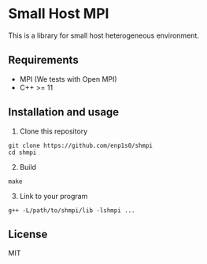 # Small Host MPI

This is a library for small host heterogeneous environment.

## Requirements
- MPI (We tests with Open MPI)
- C++ >= 11

## Installation and usage
1. Clone this repository
```
git clone https://github.com/enp1s0/shmpi
cd shmpi
```

2. Build
```
make
```

3. Link to your program
```
g++ -L/path/to/shmpi/lib -lshmpi ...
```

## License
MIT
